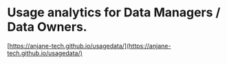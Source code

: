 # Usage analytics for Data Managers / Data Owners.


[https://anjane-tech.github.io/usagedata/](https://anjane-tech.github.io/usagedata/)
